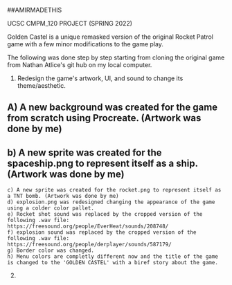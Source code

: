 ##AMIRMADETHIS 

UCSC CMPM_120 PROJECT (SPRING 2022)

Golden Castel is a unique remasked version of the original Rocket Patrol game with a few minor modifications to the game play.

The following was done step by step starting from cloning the original game from Nathan Atlice's git hub on my local computer.

1) Redesign the game's artwork, UI, and sound to change its theme/aesthetic.
## A) A new background was created for the game from scratch using Procreate.  (Artwork was done by me)
## b) A new sprite was created for the spaceship.png to represent itself as a ship. (Artwork was done by me)
    c) A new sprite was created for the rocket.png to represent itself as a TNT bomb. (Artwork was done by me)
    d) explosion.png was redesigned changing the appearance of the game using a colder color pallet.
    e) Rocket shot sound was replaced by the cropped version of the following .wav file: https://freesound.org/people/EverHeat/sounds/208748/
    f) explosion sound was replaced by the cropped version of the following .wav file: https://freesound.org/people/derplayer/sounds/587179/
    g) Border color was changed.
    h) Menu colors are completly different now and the title of the game is changed to the 'GOLDEN CASTEL' with a biref story about the game.

2)